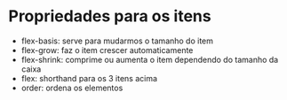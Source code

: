 # Propriedades para os itens

- flex-basis: serve para mudarmos o tamanho do item
- flex-grow: faz o item crescer automaticamente
- flex-shrink: comprime ou aumenta o item dependendo do tamanho da caixa
- flex: shorthand para os 3 itens acima
- order: ordena os elementos